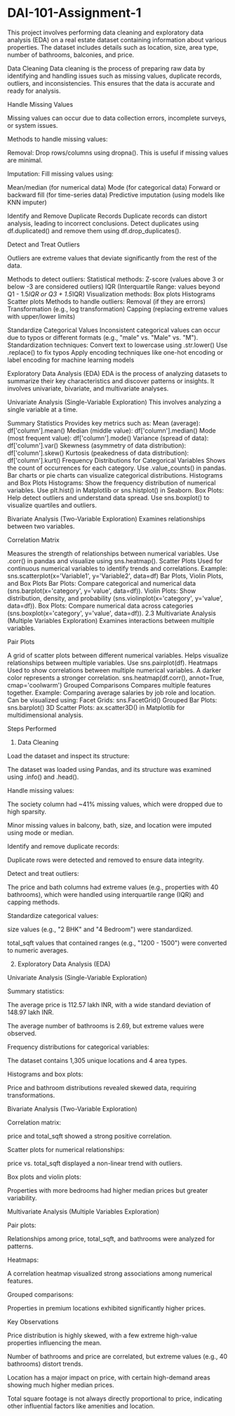 # DAI-101-Assignment-1
This project involves performing data cleaning and exploratory data analysis (EDA) on a real estate dataset containing information about various properties. The dataset includes details such as location, size, area type, number of bathrooms, balconies, and price.

Data Cleaning
Data cleaning is the process of preparing raw data by identifying and handling issues such as missing values, duplicate records, outliers, and inconsistencies. This ensures that the data is accurate and ready for analysis.


Handle Missing Values

Missing values can occur due to data collection errors, incomplete surveys, or system issues.

Methods to handle missing values:

Removal: Drop rows/columns using dropna(). This is useful if missing values are minimal.

Imputation: Fill missing values using:

Mean/median (for numerical data)
Mode (for categorical data)
Forward or backward fill (for time-series data)
Predictive imputation (using models like KNN imputer)

Identify and Remove Duplicate Records
Duplicate records can distort analysis, leading to incorrect conclusions.
Detect duplicates using df.duplicated() and remove them using df.drop_duplicates().

Detect and Treat Outliers

Outliers are extreme values that deviate significantly from the rest of the data.

Methods to detect outliers:
Statistical methods:
Z-score (values above 3 or below -3 are considered outliers)
IQR (Interquartile Range: values beyond Q1 - 1.5*IQR or Q3 + 1.5*IQR)
Visualization methods:
Box plots
Histograms
Scatter plots
Methods to handle outliers:
Removal (if they are errors)
Transformation (e.g., log transformation)
Capping (replacing extreme values with upper/lower limits)

Standardize Categorical Values
Inconsistent categorical values can occur due to typos or different formats (e.g., "male" vs. "Male" vs. "M").
Standardization techniques:
Convert text to lowercase using .str.lower()
Use .replace() to fix typos
Apply encoding techniques like one-hot encoding or label encoding for machine learning models

Exploratory Data Analysis (EDA)
EDA is the process of analyzing datasets to summarize their key characteristics and discover patterns or insights. It involves univariate, bivariate, and multivariate analyses.

Univariate Analysis (Single-Variable Exploration)
This involves analyzing a single variable at a time.

Summary Statistics
Provides key metrics such as:
Mean (average): df['column'].mean()
Median (middle value): df['column'].median()
Mode (most frequent value): df['column'].mode()
Variance (spread of data): df['column'].var()
Skewness (asymmetry of data distribution): df['column'].skew()
Kurtosis (peakedness of data distribution): df['column'].kurt()
Frequency Distributions for Categorical Variables
Shows the count of occurrences for each category.
Use .value_counts() in pandas.
Bar charts or pie charts can visualize categorical distributions.
Histograms and Box Plots
Histograms: Show the frequency distribution of numerical variables.
Use plt.hist() in Matplotlib or sns.histplot() in Seaborn.
Box Plots: Help detect outliers and understand data spread.
Use sns.boxplot() to visualize quartiles and outliers.

Bivariate Analysis (Two-Variable Exploration)
Examines relationships between two variables.

Correlation Matrix

Measures the strength of relationships between numerical variables.
Use .corr() in pandas and visualize using sns.heatmap().
Scatter Plots
Used for continuous numerical variables to identify trends and correlations.
Example: sns.scatterplot(x='Variable1', y='Variable2', data=df)
Bar Plots, Violin Plots, and Box Plots
Bar Plots: Compare categorical and numerical data (sns.barplot(x='category', y='value', data=df)).
Violin Plots: Show distribution, density, and probability (sns.violinplot(x='category', y='value', data=df)).
Box Plots: Compare numerical data across categories (sns.boxplot(x='category', y='value', data=df)).
2.3 Multivariate Analysis (Multiple Variables Exploration)
Examines interactions between multiple variables.

Pair Plots

A grid of scatter plots between different numerical variables.
Helps visualize relationships between multiple variables.
Use sns.pairplot(df).
Heatmaps
Used to show correlations between multiple numerical variables.
A darker color represents a stronger correlation.
sns.heatmap(df.corr(), annot=True, cmap='coolwarm')
Grouped Comparisons
Compares multiple features together.
Example: Comparing average salaries by job role and location.
Can be visualized using:
Facet Grids: sns.FacetGrid()
Grouped Bar Plots: sns.barplot()
3D Scatter Plots: ax.scatter3D() in Matplotlib for multidimensional analysis.

Steps Performed

1. Data Cleaning

Load the dataset and inspect its structure:

The dataset was loaded using Pandas, and its structure was examined using .info() and .head().

Handle missing values:

The society column had ~41% missing values, which were dropped due to high sparsity.

Minor missing values in balcony, bath, size, and location were imputed using mode or median.

Identify and remove duplicate records:

Duplicate rows were detected and removed to ensure data integrity.

Detect and treat outliers:

The price and bath columns had extreme values (e.g., properties with 40 bathrooms), which were handled using interquartile range (IQR) and capping methods.

Standardize categorical values:

size values (e.g., "2 BHK" and "4 Bedroom") were standardized.

total_sqft values that contained ranges (e.g., "1200 - 1500") were converted to numeric averages.

2. Exploratory Data Analysis (EDA)

Univariate Analysis (Single-Variable Exploration)

Summary statistics:

The average price is 112.57 lakh INR, with a wide standard deviation of 148.97 lakh INR.

The average number of bathrooms is 2.69, but extreme values were observed.

Frequency distributions for categorical variables:

The dataset contains 1,305 unique locations and 4 area types.

Histograms and box plots:

Price and bathroom distributions revealed skewed data, requiring transformations.

Bivariate Analysis (Two-Variable Exploration)

Correlation matrix:

price and total_sqft showed a strong positive correlation.

Scatter plots for numerical relationships:

price vs. total_sqft displayed a non-linear trend with outliers.

Box plots and violin plots:

Properties with more bedrooms had higher median prices but greater variability.

Multivariate Analysis (Multiple Variables Exploration)

Pair plots:

Relationships among price, total_sqft, and bathrooms were analyzed for patterns.

Heatmaps:

A correlation heatmap visualized strong associations among numerical features.

Grouped comparisons:

Properties in premium locations exhibited significantly higher prices.

Key Observations

Price distribution is highly skewed, with a few extreme high-value properties influencing the mean.

Number of bathrooms and price are correlated, but extreme values (e.g., 40 bathrooms) distort trends.

Location has a major impact on price, with certain high-demand areas showing much higher median prices.

Total square footage is not always directly proportional to price, indicating other influential factors like amenities and location.
